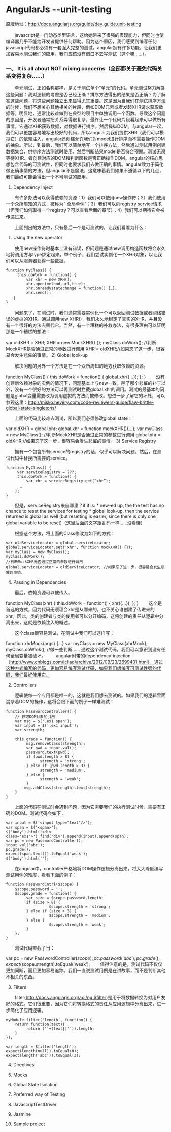 # AngularJs --unit-testing
原版地址：http://docs.angularjs.org/guide/dev_guide.unit-testing

 

　　javascript是一门动态类型语言，这给她带来了很强的表现能力，但同时也使编译器几乎不能给开发者提供任何帮助。因为这个原因，我们感受到编写任何javascript代码都必须有一套强大完整的测试。angular拥有许多功能，让我们更加容易地测试我们的应用。我们应该没有借口不去写测试（这个嘛……）。

### 一、 It is all about NOT mixing concerns（全部都关于避免代码关系变得复杂……）

　　单元测试，正如名称那样，是关于测试单个“单元”的代码。单元测试努力解答这些问题：我对逻辑的考虑是否已经正确？排序方法得出的结果是否正确？为了解答这些问题，将这些问题独立出来显得尤其重要。这是因为当我们在测试排序方法的时候，我们不想关心其他相关的片段，例如DOM元素或者发起XHR请求获取数据等。明显地，通常比较难做到在典型的项目中单独调用一个函数。导致这个问题的原因是，开发者通常把关系弄得很复杂，最终让一个代码片段看起来可以做所有事情。它通过XHR获取数据，对数据进行排序，然后操纵DOM。与angular一起，我们可以更加容易地写出较好的代码，所以angular为我们提供XHR（我们可以模拟它）的依赖注入，angular还创建允许我们对model进行排序而不需要操作DOM的抽象。所以，到最后，我们可以简单地写一个排序方法，然后通过测试用例创建数据集合，供排序方法测试时使用，然后判断结果model是否符合预期。测试无须等待XHR、者创建对应的DOM和判断函数是否正确操作DOM。angular的核心思想包含代码的可测试性，但同时也要求我们去做正确的事情。angular致力于简化做正确事情的方法，但angular不是魔法，这意味着我们如果不遵循以下的几点，我们最终可能会得出一个不可测试的应用。

1. Dependency Inject

　　有许多办法可以获得依赖的资源：1）我们可以使用new操作符；2）我们使用一个众所周知的方式，被称为” 全局单例”；3）我们可以向registry service请求（但我们如何取得一个registry？可以查看后面的章节）；4）我们可以期待它会被传递过来。

　　上面列出的方法中，只有最后一个是可测试的，让我们看看为什么：

1) Using the new operator

　　使用new操作符时基本上没有错误，但问题是通过new调用构造函数将会永久地将调用方与type绑定起来。举个例子，我们尝试实例化一个XHR对象，以让我们可以从服务器获得一些数据。

```
function MyClass() {
     this.doWork = function() {
         var xhr = new XRH();
         xhr.open(method,url,true);
         xhr.onreadystatechange = function() {…};
         xhr.send();
　　}
}
```
　　问题来了，在测试时，我们通常需要实例化一个可以返回测试数据或者网络错误的虚拟的XHR。通过调用new XHR()，我们永久地绑定了真实的XHR，并且没有一个很好的方法去替代它。当然，有一个糟糕的补救办法，有很多理由可以证明那是一个糟糕的想法：

var oldXHR = XHR;
XHR = new MockXHR() {};
myClass.doWork();
//判断MockXHR是否通过正常的参数进行调用
XHR = oldXHR;//如果忘了这一步，很容易会发生悲催的事情。
2) Global look-up

　　解决问题的另外一个方法是在一个众所周知的地方获取依赖的资源。

function MyClass() {
     this.doWork = function() {
           global.xhr({…});
    };
}
　　没有创建新依赖对象的实例的情况下，问题基本上与new一致，除了那个悲催的补丁以外，没有一个很好的方法可以再测试时拦截global.xhr的调用。测试的最基本的问题是global变量需要改为调用虚拟的方法而被修改。想进一步了解它的坏处，可以参观这里：http://misko.hevery.com/code-reviewers-guide/flaw-brittle-global-state-singletons/

　　上面的代码比较难去测试，所以我们必须修改global state：

var oldXHR = global.xhr;
global.xhr = function mockXHR(){…};
var myClass = new MyClass();
//判断MockXHR是否通过正常的参数进行调用
global.xhr = oldXHR;//如果忘了这一步，很容易会发生悲催的事情。
3) Service Registry

　　拥有一个包含所有service的registry的话，似乎可以解决问题，然后，在测试代码中替换所需要的service。

```
function MyClass() {
     var serviceRegistry = ???;
     this.doWork = function() {
         var xhr = serviceRegistry.get(“xhr”);
　　   …
    };
}
```
　　但是，serviceRegistry来自哪里？if it is: * new-ed up, the the test has no chance to reset the services for testing * global look-up, then the service returned is global as well (but resetting is easier, since there is only one global variable to be reset)（这里后面的文字跟乱码一样……没看懂）

　　根据这个方法，将上面的Class修改为如下的方式：

```
var oldServiceLocator = global.serviceLocator;
global.serviceLocator.set('xhr', function mockXHR() {});
var myClass = new MyClass();
myClass.doWork();
//判断MockXHR是否通过正常的参数进行调用
global.serviceLocator = oldServiceLocator; //如果忘了这一步，很容易会发生悲催的事情。
```
4) Passing in Dependencies

　　最后，依赖资源可以被传入。

function MyClass(xhr) {
     this.doWork = function() {
         xhr({…});
    };
}
　　这个是首选的方式，因为代码无须理会xhr是从哪来的，也不关心谁创建了传进来的xhr。因此，类的创建者与类的使用者可以分开编码，这将创建的责任从逻辑中分离出来，这就是依赖注入的概述。

　　这个class很容易测试，在测试中我们可以这样写：

function xhrMock(args) {…}
var myClass = new MyClass(xhrMock);
myClass.doWrok();
//做一些判断……
通过这个测试代码，我们可以意识到没有任何全局变量被破坏。
　　angular附带的dependency-injection（http://www.cnblogs.com/lcllao/archive/2012/09/23/2699401.html），通过这种方式编写的代码，更加容易编写测试代码，如果我们想编写可测试性强的代码，我们最好使用它。

2. Controllers

　　逻辑使每一个应用都是唯一的，这就是我们想去测试的。如果我们的逻辑里面混杂着DOM的操作，这将会跟下面的例子一样难测试：

```
function PasswordController() {
    // 获取DOM对象的引用
    var msg = $('.ex1 span');
    var input = $('.ex1 input');
    var strength;

    this.grade = function() {
         msg.removeClass(strength);
         var pwd = input.val();
         password.text(pwd);
         if (pwd.length > 8) {
               strength = 'strong';
         } else if (pwd.length > 3) {
               strength = 'medium';
         } else {
               strength = 'weak';
         }
        msg.addClass(strength).text(strength);
    }
}
```
　　上面的代码在测试时会遇到问题，因为它需要我们的执行测试时候，需要有正确的DOM。测试代码会如下：

```
var input = $('<input type="text"/>');
var span = $('<span>');
$('body').html('<div class="ex1">').find('div').append(input).append(span);
var pc = new PasswordController();
input.val('abc');
pc.grade();
expect(span.text()).toEqual('weak');
$('body').html('');
```
　　在angular中，controller严格地将DOM操作逻辑分离出来，将大大降低编写测试用例的难度，看看下面的例子：

```
function PasswordCntrl($scope) {
    $scope.password = '';
    $scope.grade = function() {
         var size = $scope.password.length;
         if (size > 8) {
                   $scope.strength = 'strong';
         } else if (size > 3) {
                   $scope.strength = 'medium';
         } else {
                   $scope.strength = 'weak';
         }
    };
}
```
　　测试代码直截了当：

var pc = new PasswordController($scope);
pc.password('abc');
pc.grade();
expect($scope.strength).toEqual('weak');
　　值得注意的是，测试代码不仅仅更加间断，而且更加容易追踪。我们一直说测试用例是在讲故事，而不是判断其他不相关的东西。

3. Filters

　　filter(http://docs.angularjs.org/api/ng.$filter)是用于将数据转换为对用户友好的格式。它们很重要，因为它们将转换格式的责任从应用逻辑中分离出来，进一步简化了应用逻辑。

```
myModule.filter('length', function() {
    return function(text){
         return (''+(text||'')).length;
    }
});

var length = $filter('length');
expect(length(null)).toEqual(0);
expect(length('abc')).toEqual(3);
```
4. Directives

5. Mocks

6. Global State Isolation

7. Preferred way of Testing

8. JavascriptTestDriver

9. Jasmine

10.   Sample project